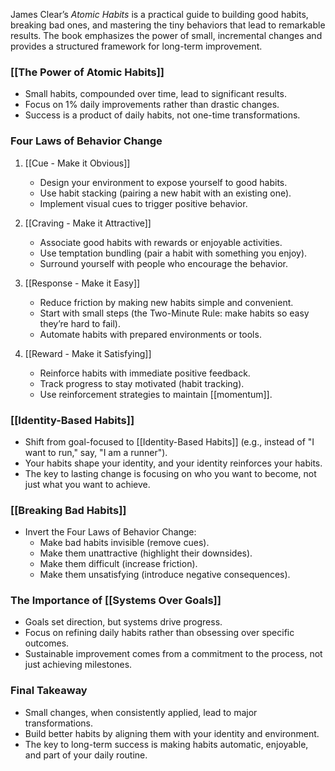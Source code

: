 James Clear’s _Atomic Habits_ is a practical guide to building good habits, breaking bad ones, and mastering the tiny behaviors that lead to remarkable results. The book emphasizes the power of small, incremental changes and provides a structured framework for long-term improvement.

### [[The Power of Atomic Habits]]

- Small habits, compounded over time, lead to significant results.
- Focus on 1% daily improvements rather than drastic changes.
- Success is a product of daily habits, not one-time transformations.

### Four Laws of Behavior Change

1. [[Cue - Make it Obvious]]
    
    - Design your environment to expose yourself to good habits.
    - Use habit stacking (pairing a new habit with an existing one).
    - Implement visual cues to trigger positive behavior.
2. [[Craving - Make it Attractive]]
    
    - Associate good habits with rewards or enjoyable activities.
    - Use temptation bundling (pair a habit with something you enjoy).
    - Surround yourself with people who encourage the behavior.
3. [[Response - Make it Easy]]
    
    - Reduce friction by making new habits simple and convenient.
    - Start with small steps (the Two-Minute Rule: make habits so easy they’re hard to fail).
    - Automate habits with prepared environments or tools.
4. [[Reward - Make it Satisfying]]
    
    - Reinforce habits with immediate positive feedback.
    - Track progress to stay motivated (habit tracking).
    - Use reinforcement strategies to maintain [[momentum]].

### [[Identity-Based Habits]]

- Shift from goal-focused to [[Identity-Based Habits]] (e.g., instead of "I want to run," say, "I am a runner").
- Your habits shape your identity, and your identity reinforces your habits.
- The key to lasting change is focusing on who you want to become, not just what you want to achieve.

### [[Breaking Bad Habits]]

- Invert the Four Laws of Behavior Change:
    - Make bad habits invisible (remove cues).
    - Make them unattractive (highlight their downsides).
    - Make them difficult (increase friction).
    - Make them unsatisfying (introduce negative consequences).

### The Importance of [[Systems Over Goals]]

- Goals set direction, but systems drive progress.
- Focus on refining daily habits rather than obsessing over specific outcomes.
- Sustainable improvement comes from a commitment to the process, not just achieving milestones.

### Final Takeaway

- Small changes, when consistently applied, lead to major transformations.
- Build better habits by aligning them with your identity and environment.
- The key to long-term success is making habits automatic, enjoyable, and part of your daily routine.